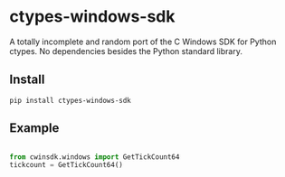 # ctypes-windows-sdk

A totally incomplete and random port of the C Windows SDK for Python ctypes. No dependencies besides the Python standard library.

## Install

```
pip install ctypes-windows-sdk
```

## Example

```python

from cwinsdk.windows import GetTickCount64
tickcount = GetTickCount64()
```
